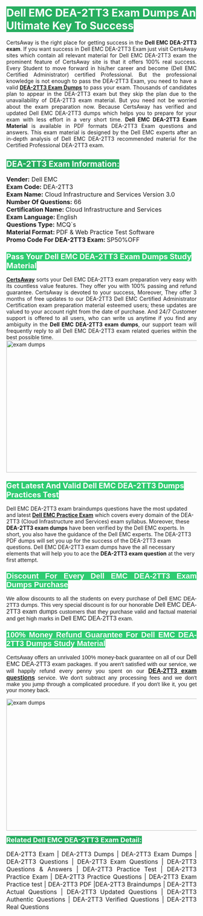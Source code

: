 <h1><span style="color:#ffffff"><strong><span style="background-color:#27ae60">Dell EMC DEA-2TT3 Exam Dumps An Ultimate Key To Success</span></strong></span></h1> <div style="text-align:justify">CertsAway is the right place for getting success in the <strong>Dell EMC DEA-2TT3 exam</strong>. If you want success in Dell EMC DEA-2TT3 Exam just visit CertsAway sites which contain all relevant material for Dell EMC DEA-2TT3 exam the prominent feature of CertsAway site is that it offers 100% real success. Every Student to move forward in his/her career and become (Dell EMC Certified Administrator) certified Professional. But the professional knowledge is not enough to pass the DEA-2TT3 Exam, you need to have a valid <a href="https://www.certsaway.com/dell-emc/dea-2tt3-exam-dumps"><strong>DEA-2TT3 Exam Dumps</strong></a> to pass your exam. Thousands of candidates plan to appear in the DEA-2TT3 exam but they skip the plan due to the unavailability of DEA-2TT3 exam material. But you need not be worried about the exam preparation now. Because CertsAway has verified and updated Dell EMC DEA-2TT3 dumps which helps you to prepare for your exam with less effort in a very short time. <strong>Dell EMC DEA-2TT3 Exam Material</strong> is available in PDF formats DEA-2TT3 Exam questions and answers. This exam material is designed by the Dell EMC experts after an in-depth analysis of Dell EMC DEA-2TT3 recommended material for the Certified Professional DEA-2TT3 exam.</div> <h2 style="text-align:justify"><span style="color:#ffffff"><span style="background-color:#27ae60">DEA-2TT3 Exam Information:</span></span></h2> <p><span style="font-size:16px"><strong>Vender:</strong> Dell EMC<br /> <strong>Exam Code:</strong> DEA-2TT3<br /> <strong>Exam Name:</strong> Cloud Infrastructure and Services Version 3.0<br /> <strong>Number Of Questions:</strong> 66<br /> <strong>Certification Name: </strong>Cloud Infrastructure and Services<br /> <strong>Exam Language: </strong>English<br /> <strong>Questions Type:</strong> MCQ`s<br /> <strong>Material Format: </strong>PDF & Web Practice Test Software<br /> <strong>Promo Code For DEA-2TT3 Exam: </strong>SP50%OFF</span></p> <h3><span style="font-size:20px"><span style="color:#ffffff"><strong><span style="background-color:#2ecc71">Pass Your Dell EMC DEA-2TT3 Exam Dumps Study Material</span></strong></span></span></h3> <div style="text-align:justify"><a href=" https://www.certsaway.com/"><strong>CertsAway</strong></a> sorts your Dell EMC DEA-2TT3 exam preparation very easy with its countless value features. They offer you with 100% passing and refund guarantee. CertsAway is devoted to your success, Moreover, They offer 3 months of free updates to our DEA-2TT3 Dell EMC Certified Administrator Certification exam preparation material esteemed users; these updates are valued to your account right from the date of purchase. And 24/7 Customer support is offered to all users, who can write us anytime if you find any ambiguity in the <strong>Dell EMC DEA-2TT3 exam dumps</strong>, our support team will frequently reply to all Dell EMC DEA-2TT3 exam related queries within the best possible time.</div> <div style="text-align:justify"> </div> <div style="text-align:justify"><a href="https://www.certsaway.com/dell-emc/dea-2tt3-exam-dumps" rel="no-follow"><img alt="exam dumps" src="https://www.certcollections.com/uploads/content/certsaway.png" style="height:350px; width:750px" /></a></div> <h3><span style="font-size:20px"><span style="color:#ffffff"><strong><span style="background-color:#2ecc71">Get Latest And Valid Dell EMC DEA-2TT3 Dumps Practices Test</span></strong></span></span></h3> <p>Dell EMC DEA-2TT3 exam braindumps questions have the most updated and latest <a href="https://www.certsaway.com/dell-emc-questions"><strong>Dell EMC Practice Exam</strong></a> which covers every domain of the DEA-2TT3 (Cloud Infrastructure and Services) exam syllabus. Moreover, these <strong>DEA-2TT3 exam dumps</strong> have been verified by the Dell EMC experts. In short, you also have the guidance of the Dell EMC experts. The DEA-2TT3 PDF dumps will set you up for the success of the DEA-2TT3 exam questions. Dell EMC DEA-2TT3 exam dumps have the all necessary elements that will help you to ace the <strong>DEA-2TT3 exam question</strong> at the very first attempt.</p> <h3 style="text-align:justify"><span style="font-size:20px"><span style="color:#ffffff"><strong><span style="font-family:Calibri,sans-serif"><span style="background-color:#2ecc71">Discount For Every </span><span style="background-color:#2ecc71">Dell EMC DEA-2TT3 Exam</span><span style="background-color:#2ecc71"> Dumps Purchase</span></span></strong></span></span></h3> <div style="text-align:justify"> <p><span style="font-size:11pt"><span style="font-family:Calibri,sans-serif">We allow discounts to all the students on every purchase of Dell EMC DEA-2TT3 dumps. This very special discount is for our honorable <span style="font-size:12.0pt"><span style="background-color:white">Dell EMC DEA-2TT3 exam dumps </span></span>customers that they purchase valid and factual material and get high marks in <span style="font-size:12.0pt"><span style="background-color:white">Dell EMC DEA-2TT3 </span></span>exam. </span></span></p> <h3><span style="font-size:20px"><span style="color:#ffffff"><strong><span style="font-family:Calibri,sans-serif"><span style="background-color:#2ecc71">100% Money Refund Guarantee For </span><span style="background-color:#2ecc71">Dell EMC DEA-2TT3 Dumps Study Material</span></span></strong></span></span></h3> <p><span style="font-size:11pt"><span style="font-family:Calibri,sans-serif">CertsAway offers an unrivaled 100% money-back guarantee on all of our <span style="font-size:12.0pt"><span style="background-color:white">Dell EMC DEA-2TT3 </span></span>exam packages. If you aren't satisfied with our service, we will happily refund every penny you spent on our <span style="font-size:12.0pt"><span style="background-color:white"><a href="https://www.certsaway.com/dell-emc/dea-2tt3-exam-dumps"><strong>DEA-2TT3 exam questions</strong></a> </span></span>service. We don't subtract any processing fees and we don't make you jump through a complicated procedure. If you don't like it, you get your money back.</span></span></p> <p><a href="https://www.certsaway.com/dell-emc/dea-2tt3-exam-dumps" rel="no-follow"><img alt="exam dumps" src="https://www.certcollections.com/uploads/content/certsaway_(2)2.png" style="height:350px; width:750px" /></a></p> <p><span style="color:#ffffff"><strong><span style="font-size:18px"><span style="background-color:#27ae60">Related Dell EMC DEA-2TT3 Exam Detail:</span></span></strong></span><br /> <br /> <span style="font-size:16px">DEA-2TT3 Exam | DEA-2TT3 Dumps | DEA-2TT3 Exam Dumps | DEA-2TT3 Questions | DEA-2TT3 Exam Questions | DEA-2TT3 Questions & Answers | DEA-2TT3 Practice Test | DEA-2TT3 Practice Exam | DEA-2TT3 Practice Questions | DEA-2TT3 Exam Practice test | DEA-2TT3 PDF |DEA-2TT3 Braindumps | DEA-2TT3 Actual Questions | DEA-2TT3 Updated Questions | DEA-2TT3 Authentic Questions | DEA-2TT3 Verified Questions | DEA-2TT3 Real Questions</span></p> </div>
